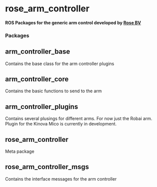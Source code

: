 rose_arm_controller
========

#### ROS Packages for the generic arm control developed by [Rose BV](http://www.robot-rose.nl)

### Packages

## arm_controller_base
Contains the base class for the arm controller plugins

## arm_controller_core
Contains the basic functions to send to the arm

## arm_controller_plugins
Contains several plusings for different arms. For now just the Robai arm. Plugin for the Kinova Mico is currently in development.

## rose_arm_controller
Meta package

## rose_arm_controller_msgs
Contains the interface messages for the arm controller
